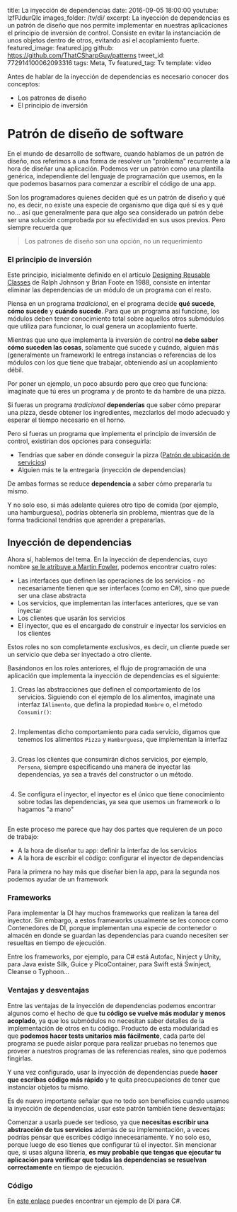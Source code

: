 title: La inyección de dependencias
date: 2016-09-05 18:00:00
youtube: lzfPJdurQIc
images_folder: /tv/di/
excerpt: La inyección de dependencias es un patrón de diseño que nos permite implementar en nuestras aplicaciones el principio de inversión de control. Consiste en evitar la instanciación de unos objetos dentro de otros, evitando así el acoplamiento fuerte.
featured_image: featured.jpg
github: https://github.com/ThatCSharpGuy/patterns
tweet_id: 772914100062093316
tags: Meta, Tv
featured_tag: Tv
template: video

Antes de hablar de la inyección de dependencias es necesario conocer dos conceptos:  

 - Los patrones de diseño  
 - El principio de inversión    

# Patrón de diseño de software  
En el mundo de desarrollo de software, cuando hablamos de un patrón de diseño, nos referimos a una forma de resolver un "problema" recurrente a la hora de diseñar una aplicación. Podemos ver un patrón como una plantilla genérica, independiente del lenguaje de programación que usemos, en la que podemos basarnos para comenzar a escribir el código de una app.  

Son los programadores quienes deciden qué es un patrón de diseño y qué no, es decir, no existe una especie de organismo que diga qué sí es y qué no... así que generalmente para que algo sea considerado un patrón debe ser una solución comprobada por su efectividad en sus usos previos. Pero siempre recuerda que

 > Los patrones de diseño son una opción, no un requerimiento

### El principio de inversión  

Este principio, inicialmente definido en el artículo <a href="http://www.laputan.org/drc/drc.html" target="_blank">Designing Reusable Classes</a> de Ralph Johnson y Brian Foote en 1988, consiste en intentar eliminar las dependencias de un módulo de un programa con el resto.  

Piensa en un programa *tradicional*, en el programa decide **qué sucede**, **cómo sucede** y **cuándo sucede**. Para que un programa así funcione, los módulos deben tener conocimiento total sobre aquellos otros submódulos que utiliza para funcionar, lo cual genera un acoplamiento fuerte.

Mientras que uno que implementa la inversión de control **no debe saber cómo suceden las cosas**, solamente qué sucede y cuándo, alguien más (generalmente un framework) le entrega instancias o referencias de los módulos con los que tiene que trabajar, obteniendo así un acoplamiento débil.  

Por poner un ejemplo, un poco absurdo pero que creo que funciona: imagínate que tú eres un programa y de pronto te da hambre de una pizza.  

Si fueras un programa *tradicional* **dependerías** que saber cómo preparar una pizza, desde obtener los ingredientes, mezclarlos del modo adecuado y esperar el tiempo necesario en el horno.  

Pero si fueras un programa que implementa el principio de inversión de control, existirían dos opciones para conseguirla:

 - Tendrías que saber en dónde conseguir la pizza (<a href="https://en.wikipedia.org/wiki/Service_locator_pattern" target="_blank">Patrón de ubicación de servicios</a>)  
 - Alguien más te la entregaría (inyección de dependencias)

De ambas formas se reduce **dependencia** a saber cómo prepararla tu mismo.  

Y no solo eso, si más adelante quieres otro tipo de comida (por ejemplo, una hamburguesa), podrías obtenerla sin problema, mientras que de la forma tradicional tendrías que aprender a prepararlas.  

## Inyección de dependencias  

Ahora sí, hablemos del tema. En la inyección de dependencias, cuyo nombre <a href="http://www.martinfowler.com/articles/injection.html#FormsOfDependencyInjection" target="_blank">se le atribuye a Martin Fowler</a>, podemos encontrar cuatro roles:  

- Las interfaces que definen las operaciones de los servicios - no necesariamente tienen que ser interfaces (como en C#), sino que puede ser una clase abstracta
- Los servicios, que implementan las interfaces anteriores, que se van inyectar 
- Los clientes que usarán los servicios
- El inyector, que es el encargado de construir e inyectar los servicios en los clientes  

Estos roles no son completamente exclusivos, es decir, un cliente puede ser un servicio que deba ser inyectado a otro cliente.  

Basándonos en los roles anteriores, el flujo de programación de una aplicación que implementa la inyección de dependencias es el siguiente:  

1. Creas las abstracciones que definen el comportamiento de los servicios. Siguiendo con el ejemplo de los alimentos, imagínate una interfaz `IAlimento`, que defina la propiedad `Nombre` o, el método `Consumir()`:  
  
```csharp  

```  


2. Implementas dicho comportamiento para cada servicio, digamos que  tenemos los alimentos `Pizza` y `Hamburguesa`, que implementan la interfaz 

```csharp  

```  


3. Creas los clientes que consumirán dichos servicios, por ejemplo, `Persona`, siempre especificando una manera de inyectar las dependencias, ya sea a través del constructor o un método.    

```csharp  

```  

4. Se configura el inyector, el inyector es el único que tiene conocimiento sobre todas las dependencias, ya sea que usemos un framework o lo hagamos "a mano" 

```csharp  

```  

En este proceso me parece que hay dos partes que requieren de un poco de trabajo:  

- A la hora de diseñar tu app: definir la interfaz de los servicios  
- A la hora de escribir el código: configurar el inyector de dependencias

Para la primera no hay más que diseñar bien la app, para la segunda nos podemos ayudar de un framework  

### Frameworks  

Para implementar la DI hay muchos frameworks que realizan la tarea del inyector. Sin embargo, a estos frameworks usualmente se les conoce como Contenedores de DI, porque implementan una especie de contenedor o almacén en donde se guardan las dependencias para cuando necesiten ser resueltas en tiempo de ejecución. 

Entre los frameworks, por ejemplo, para C# está Autofac, Ninject y Unity, para Java existe Silk, Guice y PicoContainer, para Swift está Swinject, Cleanse o Typhoon… 

### Ventajas y desventajas

Entre las ventajas de la inyección de dependencias podemos encontrar algunos como el hecho de que **tu código se vuelve más modular y menos acoplado**, ya que los submódulos no necesitan saber detalles de la implementación de otros en tu código. Producto de esta modularidad es que **podemos hacer tests unitarios más fácilmente**, cada parte del programa se puede aislar porque para realizar pruebas no tenemos que proveer a nuestros programas de las referencias reales, sino que podemos fingirlas.

Y una vez configurado, usar la inyección de dependencias puede **hacer que escribas código más rápido** y te quita preocupaciones de tener que instanciar objetos tu mismo.

Es de nuevo importante señalar que no todo son beneficios cuando usamos la inyección de dependencias, usar este patrón también tiene desventajas:  

Comenzar a usarla puede ser tedioso, ya que **necesitas escribir una abstracción de tus servicios** además de su implementación, a veces podrías pensar que escribes código innecesariamente. Y no solo eso, porque luego de eso tienes que configurar tú el inyector. Sin mencionar que, si usas alguna librería, **es muy probable que tengas que ejecutar tu aplicación para verificar que todas las dependencias se resuelvan correctamente** en tiempo de ejecución.

### Código  
En <a href="https://github.com/ThatCSharpGuy/patterns" target="_blank">este enlace</a> puedes encontrar un ejemplo de DI para C#.

